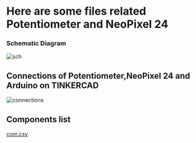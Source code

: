 # Here are some files related Potentiometer and NeoPixel 24
### Schematic Diagram
![sch](https://user-images.githubusercontent.com/72257400/148576409-581e12bf-1cda-4e54-ad8e-9c34c32f0414.png)

## Connections of Potentiometer,NeoPixel 24 and Arduino on TINKERCAD
![connections](https://user-images.githubusercontent.com/72257400/148576466-d573cc87-a61d-4303-a4c7-2fd81c799997.png)
## Components list
[com.csv](https://github.com/yatharthagr7/Electronics/files/7830107/com.csv)

